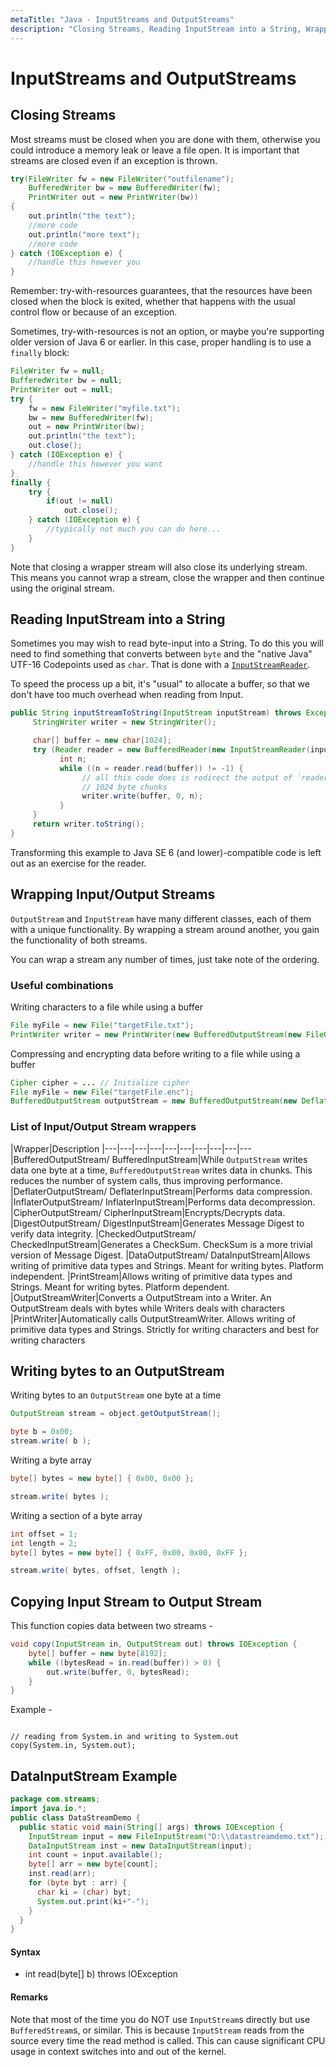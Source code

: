 ```yaml
---
metaTitle: "Java - InputStreams and OutputStreams"
description: "Closing Streams, Reading InputStream into a String, Wrapping Input/Output Streams, Writing bytes to an OutputStream, Copying Input Stream to Output Stream, DataInputStream Example"
---
```


# InputStreams and OutputStreams



## Closing Streams


Most streams must be closed when you are done with them, otherwise you could introduce a memory leak or leave a file open. It is important that streams are closed even if an exception is thrown.

```java
try(FileWriter fw = new FileWriter("outfilename");
    BufferedWriter bw = new BufferedWriter(fw);
    PrintWriter out = new PrintWriter(bw))
{
    out.println("the text");
    //more code
    out.println("more text");
    //more code
} catch (IOException e) {
    //handle this however you 
}

```

Remember: try-with-resources guarantees, that the resources have been closed when the block is exited,
whether that happens with the usual control flow or because of an exception.

Sometimes, try-with-resources is not an option, or maybe you're supporting older version of Java 6 or earlier. In this case, proper handling is to use a `finally` block:

```java
FileWriter fw = null;
BufferedWriter bw = null;
PrintWriter out = null;
try {
    fw = new FileWriter("myfile.txt");
    bw = new BufferedWriter(fw);
    out = new PrintWriter(bw);
    out.println("the text");
    out.close();
} catch (IOException e) {
    //handle this however you want
}
finally {
    try {
        if(out != null)
            out.close();
    } catch (IOException e) {
        //typically not much you can do here...
    }
}

```

Note that closing a wrapper stream will also close its underlying stream. This means you cannot wrap a stream, close the wrapper and then continue using the original stream.



## Reading InputStream into a String


Sometimes you may wish to read byte-input into a String. To do this you will need to find something that converts between `byte` and the "native Java" UTF-16 Codepoints used as `char`. That is done with a [`InputStreamReader`](https://docs.oracle.com/javase/8/docs/api/java/io/InputStreamReader.html).

To speed the process up a bit, it's "usual" to allocate a buffer, so that we don't have too much overhead when reading from Input.

```java
public String inputStreamToString(InputStream inputStream) throws Exception {
     StringWriter writer = new StringWriter();

     char[] buffer = new char[1024];
     try (Reader reader = new BufferedReader(new InputStreamReader(inputStream, "UTF-8"))) {
           int n;
           while ((n = reader.read(buffer)) != -1) {
                // all this code does is redirect the output of `reader` to `writer` in
                // 1024 byte chunks
                writer.write(buffer, 0, n);
           }
     }
     return writer.toString();
}

```

Transforming this example to Java SE 6 (and lower)-compatible code is left out as an exercise for the reader.



## Wrapping Input/Output Streams


`OutputStream` and `InputStream` have many different classes, each of them with a unique functionality. By wrapping a stream around another, you gain the functionality of both streams.

You can wrap a stream any number of times, just take note of the ordering.

### Useful combinations

Writing characters to a file while using a buffer

```java
File myFile = new File("targetFile.txt");
PrintWriter writer = new PrintWriter(new BufferedOutputStream(new FileOutputStream(myFile)));

```

Compressing and encrypting data before writing to a file while using a buffer

```java
Cipher cipher = ... // Initialize cipher
File myFile = new File("targetFile.enc");
BufferedOutputStream outputStream = new BufferedOutputStream(new DeflaterOutputStream(new CipherOutputStream(new FileOutputStream(myFile), cipher)));

```

### List of Input/Output Stream wrappers

|Wrapper|Description
|---|---|---|---|---|---|---|---|---|---
|BufferedOutputStream/ BufferedInputStream|While `OutputStream` writes data one byte at a time, `BufferedOutputStream` writes data in chunks. This reduces the number of system calls, thus improving performance.
|DeflaterOutputStream/ DeflaterInputStream|Performs data compression.
|InflaterOutputStream/ InflaterInputStream|Performs data decompression.
|CipherOutputStream/ CipherInputStream|Encrypts/Decrypts data.
|DigestOutputStream/ DigestInputStream|Generates Message Digest to verify data integrity.
|CheckedOutputStream/ CheckedInputStream|Generates a CheckSum. CheckSum is a more trivial version of Message Digest.
|DataOutputStream/ DataInputStream|Allows writing of primitive data types and Strings. Meant for writing bytes. Platform independent.
|PrintStream|Allows writing of primitive data types and Strings. Meant for writing bytes. Platform dependent.
|OutputStreamWriter|Converts a OutputStream into a Writer. An OutputStream deals with bytes while Writers deals with characters
|PrintWriter|Automatically calls OutputStreamWriter. Allows writing of primitive data types and Strings. Strictly for writing characters and best for writing characters



## Writing bytes to an OutputStream


Writing bytes to an `OutputStream` one byte at a time

```java
OutputStream stream = object.getOutputStream();

byte b = 0x00;
stream.write( b );

```

Writing a byte array

```java
byte[] bytes = new byte[] { 0x00, 0x00 };

stream.write( bytes );

```

Writing a section of a byte array

```java
int offset = 1;
int length = 2;
byte[] bytes = new byte[] { 0xFF, 0x00, 0x00, 0xFF };

stream.write( bytes, offset, length );

```



## Copying Input Stream to Output Stream


This function copies data between two streams -

```java
void copy(InputStream in, OutputStream out) throws IOException {
    byte[] buffer = new byte[8192];
    while ((bytesRead = in.read(buffer)) > 0) {
        out.write(buffer, 0, bytesRead);
    }
}

```

Example -

```

// reading from System.in and writing to System.out
copy(System.in, System.out);

```



## DataInputStream Example


```java
package com.streams;  
import java.io.*;    
public class DataStreamDemo {  
  public static void main(String[] args) throws IOException {  
    InputStream input = new FileInputStream("D:\\datastreamdemo.txt");  
    DataInputStream inst = new DataInputStream(input);  
    int count = input.available();  
    byte[] arr = new byte[count];  
    inst.read(arr);  
    for (byte byt : arr) {  
      char ki = (char) byt;  
      System.out.print(ki+"-");  
    }  
  }  
}

```



#### Syntax


- int read(byte[] b) throws IOException



#### Remarks


Note that most of the time you do NOT use `InputStream`s directly but use `BufferedStream`s, or similar. This is because `InputStream` reads from the source every time the read method is called. This can cause significant CPU usage in context switches into and out of the kernel.

